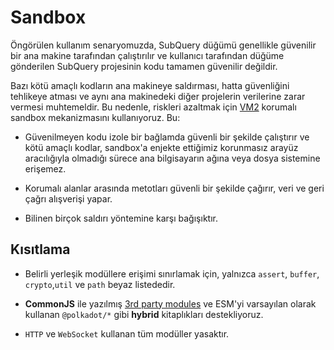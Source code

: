 # Sandbox

Öngörülen kullanım senaryomuzda, SubQuery düğümü genellikle güvenilir bir ana makine tarafından çalıştırılır ve kullanıcı tarafından düğüme gönderilen SubQuery projesinin kodu tamamen güvenilir değildir.

Bazı kötü amaçlı kodların ana makineye saldırması, hatta güvenliğini tehlikeye atması ve aynı ana makinedeki diğer projelerin verilerine zarar vermesi muhtemeldir. Bu nedenle, riskleri azaltmak için [VM2](https://www.npmjs.com/package/vm2) korumalı sandbox mekanizmasını kullanıyoruz. Bu:

- Güvenilmeyen kodu izole bir bağlamda güvenli bir şekilde çalıştırır ve kötü amaçlı kodlar, sandbox'a enjekte ettiğimiz korunmasız arayüz aracılığıyla olmadığı sürece ana bilgisayarın ağına veya dosya sistemine erişemez.

- Korumalı alanlar arasında metotları güvenli bir şekilde çağırır, veri ve geri çağrı alışverişi yapar.

- Bilinen birçok saldırı yöntemine karşı bağışıktır.


## Kısıtlama

- Belirli yerleşik modüllere erişimi sınırlamak için, yalnızca `assert`, `buffer`, `crypto`,`util` ve `path` beyaz listededir.

- **CommonJS** ile yazılmış [3rd party modules](../create/mapping/polkadot.md#third-party-libraries) ve ESM'yi varsayılan olarak kullanan `@polkadot/*` gibi **hybrid** kitaplıkları destekliyoruz.

- `HTTP` ve `WebSocket` kullanan tüm modüller yasaktır.
